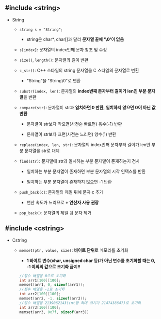 ## #include \<string\>

- String

  - ```string s = "String";```
  
    - string은 char\*, char[]과 달리 **문자열 끝에 '\0'이 없음**
  
  - ```s[index]```: 문자열의 index번째 문자 참조 및 수정
  
  - ```size()```, ```length()```: 문자열의 길이 반환
  
  - ```c_str()```: C++ 스타일의 string 문자열을 C 스타일의 문자열로 변환
  
    - "String"을 "String\0"로 변환
    
  - ```substr(index, len)```: 문자열의 **index번째 문자부터 길이가 len인 부분 문자열**을 반환
  
  - ```compare(str)```: 문자열이 str과 **일치하면 0 반환, 일치하지 않으면 0이 아닌 값 반환**
  
    - 문자열이 str보다 작으면(사전순 빠르면) 음수(-1) 반환
    
    - 문자열이 str보다 크면(사전순 느리면) 양수(1) 반환
    
  - ```replace(index, len, str)```: 문자열의 index번째 문자부터 길이가 len인 부분 문자열을 str로 대체
  
  - ```find(str)```: 문자열에 str과 일치하는 부분 문자열이 존재하는지 검사
  
    - 일치하는 부분 문자열이 존재하면 부분 문자열의 시작 인덱스를 반환
    
    - 일치하는 부분 문자열이 존재하지 않으면 -1 반환
    
  - ```push_back(c)```: 문자열의 제일 뒤에 문자 c 추가
  
    - 연산 속도가 느리므로 **+ 연산자 사용 권장**
  
  - ```pop_back()```: 문자열의 제일 뒷 문자 제거 
  
## #include \<cstring\>

- Cstring

  - ```memset(ptr, value, size)```: **바이트 단위**로 메모리를 초기화
  
    - **1 바이트 변수(char, unsigned char 등)가 아닌 변수를 초기화할 때는 0, -1 이외의 값으로 초기화 금지!!**
    
    ```cpp
    //정수 배열을 0으로 초기화
    int arr1[100][100];
    memset(arr1, 0, sizeof(arr1));
    //정수 배열을 -1로 초기화
    int arr2[100][100];
    memset(arr2, -1, sizeof(arr2));
    //정수 배열을 2139062143(int형 최대 크기가 2147438647)로 초기화
    int arr3[100][100];
    memset(arr3, 0x7f, sizeof(arr3))
    ```
